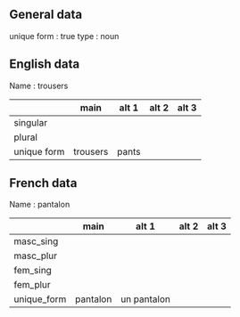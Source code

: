 ## General data

unique form : true
type : noun

## English data

Name : trousers

|             |   main   | alt 1 | alt 2 | alt 3 |
| :---------- | :------: | :---: | :---: | ----- |
| singular    |          |       |       |       |
| plural      |          |       |       |       |
| unique form | trousers | pants |       |       |

## French data

Name : pantalon

|             |   main   |    alt 1    | alt 2 | alt 3 |
| :---------- | :------: | :---------: | :---: | :---: |
| masc_sing   |          |             |       |       |
| masc_plur   |          |             |       |       |
| fem_sing    |          |             |       |       |
| fem_plur    |          |             |       |       |
| unique_form | pantalon | un pantalon |       |       |


